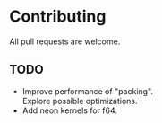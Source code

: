 # Contributing

All pull requests are welcome.

## TODO

- Improve performance of "packing". <br>
Explore possible optimizations.
- Add neon kernels for f64.
